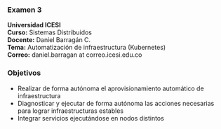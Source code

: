 ### Examen 3
**Universidad ICESI**  
**Curso:** Sistemas Distribuidos  
**Docente:** Daniel Barragán C.  
**Tema:** Automatización de infraestructura (Kubernetes)  
**Correo:** daniel.barragan at correo.icesi.edu.co

### Objetivos
* Realizar de forma autónoma el aprovisionamiento automático de infraestructura
* Diagnosticar y ejecutar de forma autónoma las acciones necesarias para lograr infraestructuras estables
* Integrar servicios ejecutándose en nodos distintos
